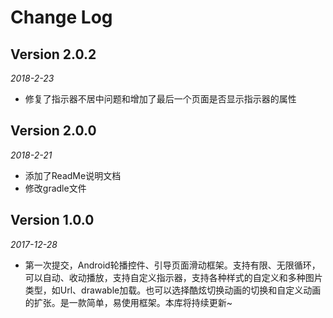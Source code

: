 Change Log
==========

## Version 2.0.2

_2018-2-23_

 * 修复了指示器不居中问题和增加了最后一个页面是否显示指示器的属性


## Version 2.0.0

_2018-2-21_

 * 添加了ReadMe说明文档
 * 修改gradle文件


## Version 1.0.0

_2017-12-28_

 * 第一次提交，Android轮播控件、引导页面滑动框架。支持有限、无限循环，可以自动、收动播放，支持自定义指示器，支持各种样式的自定义和多种图片类型，如Url、drawable加载。也可以选择酷炫切换动画的切换和自定义动画的扩张。是一款简单，易使用框架。本库将持续更新~ 

